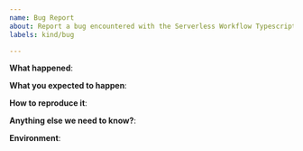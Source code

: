 ```yaml
---
name: Bug Report
about: Report a bug encountered with the Serverless Workflow Typescript SDK
labels: kind/bug

---
```


**What happened**:

**What you expected to happen**:

**How to reproduce it**:

**Anything else we need to know?**:

**Environment**: